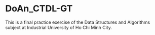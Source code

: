 # DoAn_CTDL-GT
This is a final practice exercise of the Data Structures and Algorithms subject at Industrial University of Ho Chi Minh City.
